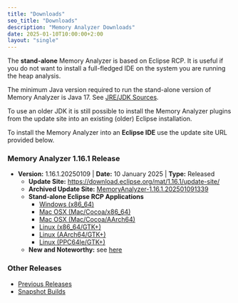 ```yaml
---
title: "Downloads"
seo_title: "Downloads"
description: "Memory Analyzer Downloads"
date: 2025-01-10T10:00:00+2:00
layout: "single"
---
```


The **stand-alone** Memory Analyzer is based on Eclipse RCP. It is useful if you do not want to install a full-fledged IDE on the system you are running the heap analysis.

The minimum Java version required to run the stand-alone version of Memory Analyzer is Java 17. See [JRE/JDK Sources](https://wiki.eclipse.org/Eclipse/Installation#JRE.2FJDK_Sources).

To use an older JDK it is still possible to install the Memory Analyzer plugins from the update site into an existing (older) Eclipse installation.

To install the Memory Analyzer into an **Eclipse IDE** use the update site URL provided below.

### Memory Analyzer 1.16.1 Release

- **Version:** 1.16.1.20250109 | **Date:** 10 January 2025 | **Type:** Released
  - **Update Site:** https://download.eclipse.org/mat/1.16.1/update-site/
  - **Archived Update Site:** [MemoryAnalyzer-1.16.1.202501091339](https://www.eclipse.org/downloads/download.php?file=/mat/1.16.1/MemoryAnalyzer-1.16.1.202501091339.zip)
  - **Stand-alone Eclipse RCP Applications**
    - [Windows (x86_64)](https://www.eclipse.org/downloads/download.php?file=/mat/1.16.1/rcp/MemoryAnalyzer-1.16.1.20250109-win32.win32.x86_64.zip)
    - [Mac OSX (Mac/Cocoa/x86_64)](https://www.eclipse.org/downloads/download.php?file=/mat/1.16.1/rcp/MemoryAnalyzer-1.16.1.20250109-macosx.cocoa.x86_64.dmg)
    - [Mac OSX (Mac/Cocoa/AArch64)](https://www.eclipse.org/downloads/download.php?file=/mat/1.16.1/rcp/MemoryAnalyzer-1.16.1.20250109-macosx.cocoa.aarch64.dmg)
    - [Linux (x86_64/GTK+)](https://www.eclipse.org/downloads/download.php?file=/mat/1.16.1/rcp/MemoryAnalyzer-1.16.1.20250109-linux.gtk.x86_64.zip)
    - [Linux (AArch64/GTK+)](https://www.eclipse.org/downloads/download.php?file=/mat/1.16.1/rcp/MemoryAnalyzer-1.16.1.20250109-linux.gtk.aarch64.zip)
    - [Linux (PPC64le/GTK+)](https://www.eclipse.org/downloads/download.php?file=/mat/1.16.1/rcp/MemoryAnalyzer-1.16.1.20250109-linux.gtk.ppc64le.zip)
  - **New and Noteworthy:** see [here](../1.16.0/noteworthy.html)


### Other Releases
- [Previous Releases](./previous)
- [Snapshot Builds](./snapshots)